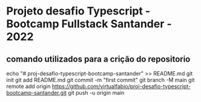 # Projeto desafio Typescript - Bootcamp Fullstack Santander - 2022


## comando utilizados para a crição do repositorio
echo "# proj-desafio-typescript-bootcamp-santander" >> README.md
git init
git add README.md
git commit -m "first commit"
git branch -M main
git remote add origin https://github.com/virtualfabio/proj-desafio-typescript-bootcamp-santander.git
git push -u origin main